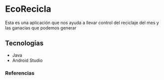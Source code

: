 # EcoRecicla
Esta es una aplicación que nos ayuda a llevar control del reciclaje del mes y las ganacias que podemos generar
## Tecnologías
* Java
* Android Studio
### Referencias 
